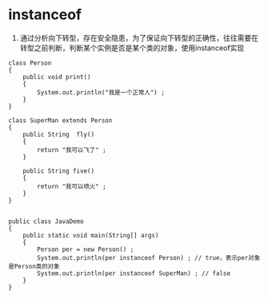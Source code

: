# instanceof
1. 通过分析向下转型，存在安全隐患，为了保证向下转型的正确性，往往需要在转型之前判断，判断某个实例是否是某个类的对象，使用instanceof实现

```
class Person
{
	public void print()
	{
		System.out.println("我是一个正常人") ;
	}
}

class SuperMan extends Person
{
	public String  fly()
	{
		return "我可以飞了" ;
	}

	public String five()
	{
		return "我可以喷火" ;
	}
}


public class JavaDemo
{
	public static void main(String[] args)
	{
		Person per = new Person() ;
		System.out.println(per instanceof Person) ; // true，表示per对象是Person类的对象
		System.out.println(per instanceof SuperMan) ; // false
	}
}
```

